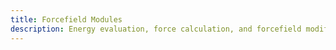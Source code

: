 ```yaml
---
title: Forcefield Modules
description: Energy evaluation, force calculation, and forcefield modification
---
```

